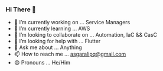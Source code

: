 ### Hi There 👋

- 🔭 I’m currently working on ... Service Managers
- 🌱 I’m currently learning ... AWS
- 👯 I’m looking to collaborate on ... Automation, IaC && CasC
- 🤔 I’m looking for help with ... Flutter
- 💬 Ask me about ... Anything
- 📫 How to reach me ... asgaralipq@gmail.com
- 😄 Pronouns ... He/Him
<!-- - ⚡ Fun fact: ... -->



